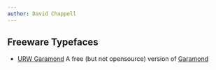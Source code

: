 ```yaml
---
author: David Chappell
---
```


## Freeware Typefaces

* [URW Garamond](https://garamond.org/urw/)
 A free (but not opensource) version of [Garamond](https://garamond.org/)


